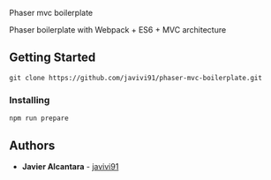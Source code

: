  Phaser mvc boilerplate

Phaser boilerplate with Webpack + ES6 + MVC architecture

## Getting Started

```
git clone https://github.com/javivi91/phaser-mvc-boilerplate.git
```

### Installing

```
npm run prepare
```

## Authors

* **Javier Alcantara** - [javivi91](https://github.com/javivi91)

